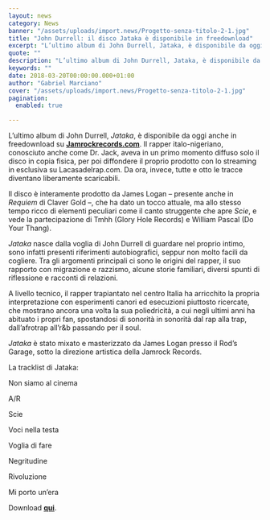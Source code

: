 ```yaml
---
layout: news
category: News
banner: "/assets/uploads/import.news/Progetto-senza-titolo-2-1.jpg"
title: "John Durrell: il disco Jataka è disponibile in freedownload"
excerpt: "L’ultimo album di John Durrell, Jataka, è disponibile da oggi anche in freedownload su Jamrockrecords.com. Il rapper italo-nigeriano, conosciuto anche come Dr. Jack, aveva in un primo momento diffuso solo il disco in copia fisica, per poi diffondere il proprio prodotto con lo streaming in esclusiva su Lacasadelrap.com. Da ora, invece, tutte e otto le [&hellip"
quote: ""
description: "L’ultimo album di John Durrell, Jataka, è disponibile da oggi anche in freedownload su Jamrockrecords.com. Il rapper italo-nigeriano, conosciuto anche come Dr. Jack, aveva in un primo momento diffuso solo il disco in copia fisica, per poi diffondere il proprio prodotto con lo streaming in esclusiva su Lacasadelrap.com. Da ora, invece, tutte e otto le [&hellip"
keywords: ""
date: 2018-03-20T00:00:00.000+01:00
author: "Gabriel Marciano"
cover: "/assets/uploads/import.news/Progetto-senza-titolo-2-1.jpg"
pagination:
  enabled: true

---
```


L’ultimo album di John Durrell, _Jataka_, è disponibile da oggi anche in freedownload su [**Jamrockrecords.com**](http://www.jamrockrecords.com). Il rapper italo-nigeriano, conosciuto anche come Dr. Jack, aveva in un primo momento diffuso solo il disco in copia fisica, per poi diffondere il proprio prodotto con lo streaming in esclusiva su Lacasadelrap.com. Da ora, invece, tutte e otto le tracce diventano liberamente scaricabili.

Il disco è interamente prodotto da James Logan – presente anche in _Requiem_ di Claver Gold –, che ha dato un tocco attuale, ma allo stesso tempo ricco di elementi peculiari come il canto struggente che apre _Scie_, e vede la partecipazione di Tmhh (Glory Hole Records) e William Pascal (Do Your Thang).

_Jataka_ nasce dalla voglia di John Durrell di guardare nel proprio intimo, sono infatti presenti riferimenti autobiografici, seppur non molto facili da cogliere. Tra gli argomenti principali ci sono le origini del rapper, il suo rapporto con migrazione e razzismo, alcune storie familiari, diversi spunti di riflessione e racconti di relazioni.

A livello tecnico, il rapper trapiantato nel centro Italia ha arricchito la propria interpretazione con esperimenti canori ed esecuzioni piuttosto ricercate, che mostrano ancora una volta la sua poliedricità, a cui negli ultimi anni ha abituato i propri fan, spostandosi di sonorità in sonorità dal rap alla trap, dall’afrotrap all’r&b passando per il soul.

_Jataka_ è stato mixato e masterizzato da James Logan presso il Rod’s Garage, sotto la direzione artistica della Jamrock Records.

La tracklist di Jataka:

Non siamo al cinema

A/R

Scie

Voci nella testa

Voglia di fare

Negritudine

Rivoluzione

Mi porto un’era

Download [**qui**](http://www.jamrockrecords.com/release/john-durrell-aka-dr-jack-jataka/).